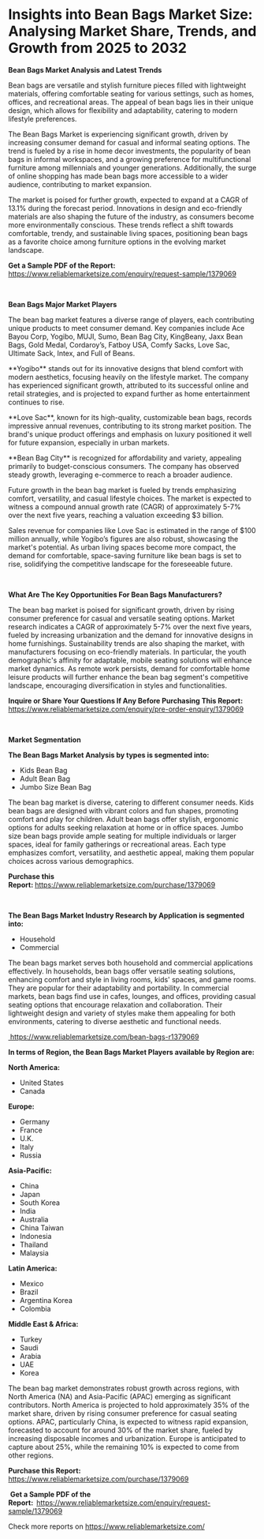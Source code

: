 <p><h1>Insights into Bean Bags Market Size: Analysing Market Share, Trends, and Growth from 2025 to 2032</h1></p><p><strong>Bean Bags Market Analysis and Latest Trends</strong></p>
<p><p>Bean bags are versatile and stylish furniture pieces filled with lightweight materials, offering comfortable seating for various settings, such as homes, offices, and recreational areas. The appeal of bean bags lies in their unique design, which allows for flexibility and adaptability, catering to modern lifestyle preferences.</p><p>The Bean Bags Market is experiencing significant growth, driven by increasing consumer demand for casual and informal seating options. The trend is fueled by a rise in home decor investments, the popularity of bean bags in informal workspaces, and a growing preference for multifunctional furniture among millennials and younger generations. Additionally, the surge of online shopping has made bean bags more accessible to a wider audience, contributing to market expansion.</p><p>The market is poised for further growth, expected to expand at a CAGR of 13.1% during the forecast period. Innovations in design and eco-friendly materials are also shaping the future of the industry, as consumers become more environmentally conscious. These trends reflect a shift towards comfortable, trendy, and sustainable living spaces, positioning bean bags as a favorite choice among furniture options in the evolving market landscape.</p></p>
<p><strong>Get a Sample PDF of the Report:&nbsp;</strong> <a href="https://www.reliablemarketsize.com/enquiry/request-sample/1379069?utm_campaign=2948&utm_medium=2&utm_source=Github&utm_content=ia&utm_term=04042025&utm_id=bean-bags">https://www.reliablemarketsize.com/enquiry/request-sample/1379069</a></p>
<p>&nbsp;</p>
<p><strong>Bean Bags Major Market Players</strong></p>
<p><p>The bean bag market features a diverse range of players, each contributing unique products to meet consumer demand. Key companies include Ace Bayou Corp, Yogibo, MUJI, Sumo, Bean Bag City, KingBeany, Jaxx Bean Bags, Gold Medal, Cordaroy’s, Fatboy USA, Comfy Sacks, Love Sac, Ultimate Sack, Intex, and Full of Beans.</p><p>**Yogibo** stands out for its innovative designs that blend comfort with modern aesthetics, focusing heavily on the lifestyle market. The company has experienced significant growth, attributed to its successful online and retail strategies, and is projected to expand further as home entertainment continues to rise.</p><p>**Love Sac**, known for its high-quality, customizable bean bags, records impressive annual revenues, contributing to its strong market position. The brand's unique product offerings and emphasis on luxury positioned it well for future expansion, especially in urban markets.</p><p>**Bean Bag City** is recognized for affordability and variety, appealing primarily to budget-conscious consumers. The company has observed steady growth, leveraging e-commerce to reach a broader audience. </p><p>Future growth in the bean bag market is fueled by trends emphasizing comfort, versatility, and casual lifestyle choices. The market is expected to witness a compound annual growth rate (CAGR) of approximately 5-7% over the next five years, reaching a valuation exceeding $3 billion. </p><p>Sales revenue for companies like Love Sac is estimated in the range of $100 million annually, while Yogibo’s figures are also robust, showcasing the market's potential. As urban living spaces become more compact, the demand for comfortable, space-saving furniture like bean bags is set to rise, solidifying the competitive landscape for the foreseeable future.</p></p>
<p>&nbsp;</p>
<p><strong>What Are The Key Opportunities For Bean Bags Manufacturers?</strong></p>
<p><p>The bean bag market is poised for significant growth, driven by rising consumer preference for casual and versatile seating options. Market research indicates a CAGR of approximately 5-7% over the next five years, fueled by increasing urbanization and the demand for innovative designs in home furnishings. Sustainability trends are also shaping the market, with manufacturers focusing on eco-friendly materials. In particular, the youth demographic's affinity for adaptable, mobile seating solutions will enhance market dynamics. As remote work persists, demand for comfortable home leisure products will further enhance the bean bag segment's competitive landscape, encouraging diversification in styles and functionalities.</p></p>
<p><strong>Inquire or Share Your Questions If Any Before Purchasing This Report:</strong> <a href="https://www.reliablemarketsize.com/enquiry/pre-order-enquiry/1379069?utm_campaign=2948&utm_medium=2&utm_source=Github&utm_content=ia&utm_term=04042025&utm_id=bean-bags">https://www.reliablemarketsize.com/enquiry/pre-order-enquiry/1379069</a></p>
<p>&nbsp;</p>
<p><strong>Market Segmentation</strong></p>
<p><strong>The Bean Bags Market Analysis by types is segmented into:</strong></p>
<p><ul><li>Kids Bean Bag</li><li>Adult Bean Bag</li><li>Jumbo Size Bean Bag</li></ul></p>
<p><p>The bean bag market is diverse, catering to different consumer needs. Kids bean bags are designed with vibrant colors and fun shapes, promoting comfort and play for children. Adult bean bags offer stylish, ergonomic options for adults seeking relaxation at home or in office spaces. Jumbo size bean bags provide ample seating for multiple individuals or larger spaces, ideal for family gatherings or recreational areas. Each type emphasizes comfort, versatility, and aesthetic appeal, making them popular choices across various demographics.</p></p>
<p><strong>Purchase this Report:&nbsp;</strong><a href="https://www.reliablemarketsize.com/purchase/1379069?utm_campaign=2948&utm_medium=2&utm_source=Github&utm_content=ia&utm_term=04042025&utm_id=bean-bags">https://www.reliablemarketsize.com/purchase/1379069</a></p>
<p>&nbsp;</p>
<p><strong>The Bean Bags Market Industry Research by Application is segmented into:</strong></p>
<p><ul><li>Household</li><li>Commercial</li></ul></p>
<p><p>The bean bags market serves both household and commercial applications effectively. In households, bean bags offer versatile seating solutions, enhancing comfort and style in living rooms, kids' spaces, and game rooms. They are popular for their adaptability and portability. In commercial markets, bean bags find use in cafes, lounges, and offices, providing casual seating options that encourage relaxation and collaboration. Their lightweight design and variety of styles make them appealing for both environments, catering to diverse aesthetic and functional needs.</p></p>
<p><a href="https://www.reliablemarketsize.com/bean-bags-r1379069?utm_campaign=2948&utm_medium=2&utm_source=Github&utm_content=ia&utm_term=04042025&utm_id=bean-bags">&nbsp;https://www.reliablemarketsize.com/bean-bags-r1379069</a></p>
<p><strong>In terms of Region, the Bean Bags Market Players available by Region are:</strong></p>
<p>
    <p> <strong> North America: </strong>
        <ul>
            <li>United States</li>
            <li>Canada</li>
        </ul>
        </p> 
    <p> <strong> Europe: </strong>
        <ul>
            <li>Germany</li>
            <li>France</li>
            <li>U.K.</li>
            <li>Italy</li>
            <li>Russia</li>
        </ul>
        </p> 
    <p> <strong> Asia-Pacific: </strong>
        <ul>
            <li>China</li>
            <li>Japan</li>
            <li>South Korea</li>
            <li>India</li>
            <li>Australia</li>
            <li>China Taiwan</li>
            <li>Indonesia</li>
            <li>Thailand</li>
            <li>Malaysia</li>
        </ul>
        </p> 
    <p> <strong> Latin America: </strong>
        <ul>
            <li>Mexico</li>
            <li>Brazil</li>
            <li>Argentina Korea</li>
            <li>Colombia</li>
        </ul>
        </p> 
    <p> <strong> Middle East & Africa: </strong>
        <ul>
            <li>Turkey</li>
            <li>Saudi</li>
            <li>Arabia</li>
            <li>UAE</li>
            <li>Korea</li>
        </ul>
    </p>
    </p>
<p><p>The bean bag market demonstrates robust growth across regions, with North America (NA) and Asia-Pacific (APAC) emerging as significant contributors. North America is projected to hold approximately 35% of the market share, driven by rising consumer preference for casual seating options. APAC, particularly China, is expected to witness rapid expansion, forecasted to account for around 30% of the market share, fueled by increasing disposable incomes and urbanization. Europe is anticipated to capture about 25%, while the remaining 10% is expected to come from other regions.</p></p>
<p><strong>Purchase this Report: </strong><a href="https://www.reliablemarketsize.com/purchase/1379069?utm_campaign=2948&utm_medium=2&utm_source=Github&utm_content=ia&utm_term=04042025&utm_id=bean-bags">https://www.reliablemarketsize.com/purchase/1379069</a></p>
<p>&nbsp;<strong>Get a Sample PDF of the Report:&nbsp;&nbsp;</strong><a href="https://www.reliablemarketsize.com/enquiry/request-sample/1379069?utm_campaign=2948&utm_medium=2&utm_source=Github&utm_content=ia&utm_term=04042025&utm_id=bean-bags">https://www.reliablemarketsize.com/enquiry/request-sample/1379069</a></p>
<p><strong></strong></p>
<p>Check more reports on <a href="https://www.reliablemarketsize.com/?utm_campaign=2948&utm_medium=2&utm_source=Github&utm_content=ia&utm_term=04042025&utm_id=bean-bags">https://www.reliablemarketsize.com/</a></p>